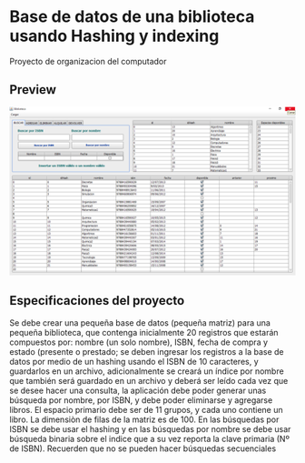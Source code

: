 # Base de datos de una biblioteca usando Hashing y indexing
Proyecto de organizacion del computador

## Preview
![alt tag](https://github.com/Ricardo96r/Biblioteca-base-de-datos/blob/master/imagenes/imagen.png)

## Especificaciones del proyecto
  Se debe crear una pequeña base de datos (pequeña matriz)  para una pequeña biblioteca, que contenga inicialmente 20 registros  que estarán compuestos  por:  nombre (un solo nombre), ISBN, fecha de compra y estado (presente o prestado; se deben ingresar los registros a la base de datos por medio de un hashing usando el ISBN de 10 caracteres, y guardarlos en un archivo, adicionalmente se creará un índice por nombre que también será guardado en un archivo y deberá ser leído cada vez que se desee hacer una consulta, la aplicación debe poder generar unas búsqueda por nombre, por ISBN, y debe poder eliminarse y agregarse libros. El espacio primario debe ser de 11 grupos, y cada uno contiene un libro. La dimensiòn de filas de la matriz es de 100.
  En las búsquedas por ISBN se debe usar el hashing y en las búsquedas por nombre se debe usar búsqueda binaria sobre el indice que a su vez reporta la clave primaria (Nº de ISBN). Recuerden que no se pueden hacer búsquedas secuenciales
